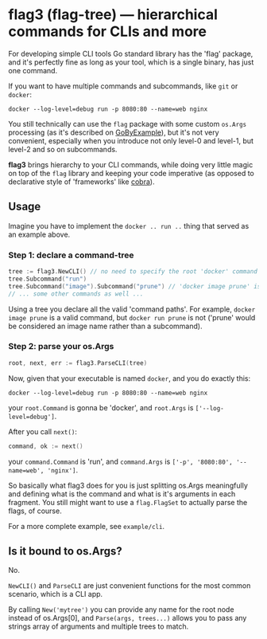 # flag3 (flag-tree) — hierarchical commands for CLIs and more

For developing simple CLI tools Go standard library has the 'flag' package, and it's perfectly
fine as long as your tool, which is a single binary, has just one command.

If you want to have multiple commands and subcommands, like `git` or `docker`:

```shell
docker --log-level=debug run -p 8080:80 --name=web nginx
```

You still technically can use the `flag` package with some custom `os.Args` processing (as it's
described on [GoByExample](https://gobyexample.com/command-line-subcommands)), but it's not very
convenient, especially when you introduce not only level-0 and level-1, but level-2 and so on
subcommands. 

**flag3** brings hierarchy to your CLI commands, while doing very little magic on top of the
`flag` library and keeping your code imperative (as opposed to declarative style of 'frameworks'
like [cobra](https://github.com/spf13/cobra)).

## Usage

Imagine you have to implement the `docker .. run ..` thing that served as an example above.

### Step 1: declare a command-tree

```go
tree := flag3.NewCLI() // no need to specify the root 'docker' command itself because it's the name of the executable
tree.Subcommand("run")
tree.Subcommand("image").Subcommand("prune") // 'docker image prune' is an example of level-2 command
// ... some other commands as well ...
```

Using a tree you declare all the valid 'command paths'. For example, `docker image prune` is
a valid command, but `docker run prune` is not ('prune' would be considered an image name rather
than a subcommand).

### Step 2: parse your os.Args

```go
root, next, err := flag3.ParseCLI(tree)
```

Now, given that your executable is named `docker`, and you do exactly this:

```shell
docker --log-level=debug run -p 8080:80 --name=web nginx
```

your `root.Command` is gonna be 'docker', and `root.Args` is `['--log-level=debug']`.

After you call `next()`:

```go
command, ok := next()
```

your `command.Command` is 'run', and `command.Args` is `['-p', '8080:80', '--name=web', 'nginx']`.

So basically what flag3 does for you is just splitting os.Args meaningfully and defining what is
the command and what is it's arguments in each fragment. You still might want to use a
`flag.FlagSet` to actually parse the flags, of course.

For a more complete example, see `example/cli`.

## Is it bound to os.Args?

No.

`NewCLI()` and `ParseCLI` are just convenient functions for the most common scenario, which is
a CLI app.

By calling `New('mytree')` you can provide any name for the root node instead of os.Args[0], and
`Parse(args, trees...)` allows you to pass any strings array of arguments and multiple trees to match.
